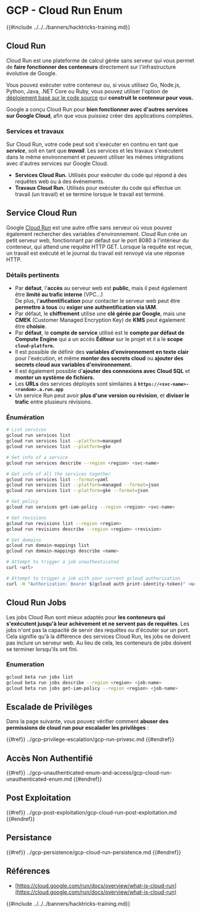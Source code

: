 # GCP - Cloud Run Enum

{{#include ../../../banners/hacktricks-training.md}}

## Cloud Run <a href="#reviewing-cloud-run-configurations" id="reviewing-cloud-run-configurations"></a>

Cloud Run est une plateforme de calcul gérée sans serveur qui vous permet de **faire fonctionner des conteneurs** directement sur l'infrastructure évolutive de Google.

Vous pouvez exécuter votre conteneur ou, si vous utilisez Go, Node.js, Python, Java, .NET Core ou Ruby, vous pouvez utiliser l'option de [déploiement basé sur le code source](https://cloud.google.com/run/docs/deploying-source-code) qui **construit le conteneur pour vous.**

Google a conçu Cloud Run pour **bien fonctionner avec d'autres services sur Google Cloud**, afin que vous puissiez créer des applications complètes.

### Services et travaux <a href="#services-and-jobs" id="services-and-jobs"></a>

Sur Cloud Run, votre code peut soit s'exécuter en continu en tant que _**service**_, soit en tant que _**travail**_. Les services et les travaux s'exécutent dans le même environnement et peuvent utiliser les mêmes intégrations avec d'autres services sur Google Cloud.

- **Services Cloud Run.** Utilisés pour exécuter du code qui répond à des requêtes web ou à des événements.
- **Travaux Cloud Run.** Utilisés pour exécuter du code qui effectue un travail (un travail) et se termine lorsque le travail est terminé.

## Service Cloud Run

Google [Cloud Run](https://cloud.google.com/run) est une autre offre sans serveur où vous pouvez également rechercher des variables d'environnement. Cloud Run crée un petit serveur web, fonctionnant par défaut sur le port 8080 à l'intérieur du conteneur, qui attend une requête HTTP GET. Lorsque la requête est reçue, un travail est exécuté et le journal du travail est renvoyé via une réponse HTTP.

### Détails pertinents

- Par **défaut**, l'**accès** au serveur web est **public**, mais il peut également être **limité au trafic interne** (VPC...)\
De plus, l'**authentification** pour contacter le serveur web peut être **permettre à tous** ou **exiger une authentification via IAM**.
- Par défaut, le **chiffrement** utilise une **clé gérée par Google**, mais une **CMEK** (Customer Managed Encryption Key) de **KMS** peut également être **choisie**.
- Par **défaut**, le **compte de service** utilisé est le **compte par défaut de Compute Engine** qui a un accès **Éditeur** sur le projet et il a le **scope `cloud-platform`.**
- Il est possible de définir des **variables d'environnement en texte clair** pour l'exécution, et même **monter des secrets cloud** ou **ajouter des secrets cloud aux variables d'environnement.**
- Il est également possible d'**ajouter des connexions avec Cloud SQL** et **monter un système de fichiers.**
- Les **URLs** des services déployés sont similaires à **`https://<svc-name>-<random>.a.run.app`**
- Un service Run peut avoir **plus d'une version ou révision**, et **diviser le trafic** entre plusieurs révisions.

### Énumération
```bash
# List services
gcloud run services list
gcloud run services list --platform=managed
gcloud run services list --platform=gke

# Get info of a service
gcloud run services describe --region <region> <svc-name>

# Get info of all the services together
gcloud run services list --format=yaml
gcloud run services list --platform=managed --format=json
gcloud run services list --platform=gke --format=json

# Get policy
gcloud run services get-iam-policy --region <region> <svc-name>

# Get revisions
gcloud run revisions list --region <region>
gcloud run revisions describe --region <region> <revision>

# Get domains
gcloud run domain-mappings list
gcloud run domain-mappings describe <name>

# Attempt to trigger a job unauthenticated
curl <url>

# Attempt to trigger a job with your current gcloud authorization
curl -H "Authorization: Bearer $(gcloud auth print-identity-token)" <url>
```
## Cloud Run Jobs

Les jobs Cloud Run sont mieux adaptés pour **les conteneurs qui s'exécutent jusqu'à leur achèvement et ne servent pas de requêtes**. Les jobs n'ont pas la capacité de servir des requêtes ou d'écouter sur un port. Cela signifie qu'à la différence des services Cloud Run, les jobs ne doivent pas inclure un serveur web. Au lieu de cela, les conteneurs de jobs doivent se terminer lorsqu'ils ont fini. 

### Enumeration
```bash
gcloud beta run jobs list
gcloud beta run jobs describe --region <region> <job-name>
gcloud beta run jobs get-iam-policy --region <region> <job-name>
```
## Escalade de Privilèges

Dans la page suivante, vous pouvez vérifier comment **abuser des permissions de cloud run pour escalader les privilèges** :

{{#ref}}
../gcp-privilege-escalation/gcp-run-privesc.md
{{#endref}}

## Accès Non Authentifié

{{#ref}}
../gcp-unauthenticated-enum-and-access/gcp-cloud-run-unauthenticated-enum.md
{{#endref}}

## Post Exploitation

{{#ref}}
../gcp-post-exploitation/gcp-cloud-run-post-exploitation.md
{{#endref}}

## Persistance

{{#ref}}
../gcp-persistence/gcp-cloud-run-persistence.md
{{#endref}}

## Références

- [https://cloud.google.com/run/docs/overview/what-is-cloud-run](https://cloud.google.com/run/docs/overview/what-is-cloud-run)

{{#include ../../../banners/hacktricks-training.md}}
